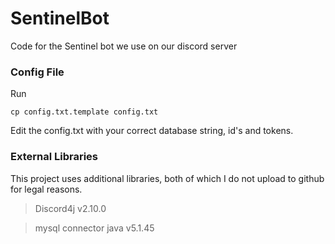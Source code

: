 # SentinelBot
Code for the Sentinel bot we use on our discord server

### Config File
Run
```
cp config.txt.template config.txt
```
Edit the config.txt with your correct database string, id's and tokens.

### External Libraries
This project uses additional libraries, both of which I do not upload to github for legal reasons.
> Discord4j v2.10.0

> mysql connector java v5.1.45
